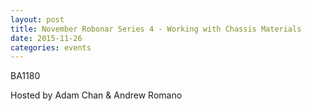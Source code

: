 ```yaml
---
layout: post
title: November Robonar Series 4 - Working with Chassis Materials
date: 2015-11-26
categories: events
---
```


BA1180

Hosted by Adam Chan & Andrew Romano
